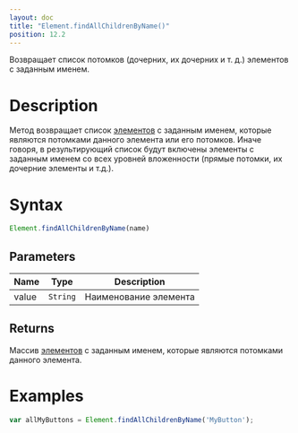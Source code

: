 ```yaml
---
layout: doc
title: "Element.findAllChildrenByName()"
position: 12.2
---
```


Возвращает список потомков (дочерних, их дочерних и т. д.) элементов с заданным именем.

# Description

Метод возвращает список [элементов](../) с заданным именем, которые являются потомками данного элемента или его потомков.
Иначе говоря, в результирующий список будут включены элементы с заданным именем со всех уровней вложенности (прямые потомки, 
их дочерние элементы и т.д.).

# Syntax

```js
Element.findAllChildrenByName(name)
```

## Parameters

|Name|Type|Description|
|----|----|-----------|
|value|`String`|Наименование элемента|

## Returns

Массив [элементов](../) с заданным именем, которые являются потомками данного элемента.

# Examples

```js
var allMyButtons = Element.findAllChildrenByName('MyButton');
```
